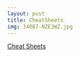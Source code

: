 ```yaml
---
layout: post
title: CheatSheets
img: 34087-NZE3WZ.jpg
---
```


[Cheat Sheets](https://github.com/crdguez/mat4ac/tree/master/cheatsheet)
